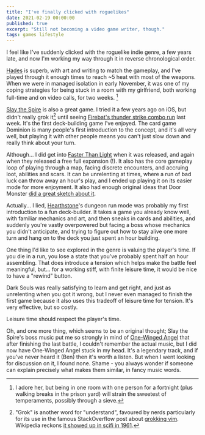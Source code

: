 ```yaml
---
title: "I've finally clicked with roguelikes"
date: 2021-02-19 00:00:00
published: true
excerpt: "Still not becoming a video game writer, though."
tags: games lifestyle
---
```


I feel like I've suddenly clicked with the roguelike indie genre, a few years late, and now I'm working my way through it in reverse chronological order.

[Hades](https://www.supergiantgames.com/games/hades/) is superb, with art and writing to match the gameplay, and I've played through it enough times to reach ~5 heat with most of the weapons. When we were in managed isolation in early November, it was one of my coping strategies for being stuck in a room with my girlfriend, both working full-time and on video calls, for two weeks. [^1]

[Slay the Spire](https://www.megacrit.com/) is also a great game. I tried it a few years ago on iOS, but didn't really grok it[^2] until seeing [Firebat's thunder strike combo run](https://www.youtube.com/watch?v=0AkW9yk0D-M) last week. It's the first deck-building game I've enjoyed. The card game Dominion is many people's first introduction to the concept, and it's all very well, but playing it with other people means you can't just slow down and really think about your turn.

Although... I did get into [Faster Than Light](https://subsetgames.com/ftl.html) when it was released, and again when they released a free full expansion (!). It also has the core gameplay loop of playing through a map, facing discrete encounters, and accruing loot, abilities and scars. It can be unrelenting at times, where a run of bad luck can throw away an hour's play, and I ended up playing it on its easier mode for more enjoyment. It also had enough original ideas that Door Monster [did a great sketch about it](https://www.youtube.com/watch?v=RVHw5Hcat9s).

Actually... I lied, [Hearthstone](https://playhearthstone.com/)'s dungeon run mode was probably my first introduction to a fun deck-builder. It takes a game you already know well, with familiar mechanics and art, and then sneaks in cards and abilities, and suddenly you're vastly overpowered but facing a boss whose mechanics you didn't anticipate, and trying to figure out how to stay alive one more turn and hang on to the deck you just spent an hour building.

One thing I'd like to see explored in the genre is valuing the player's time. If you die in a run, you lose a state that you've probably spent half an hour assembling. That does introduce a tension which helps make the battle feel meaningful, but... for a working stiff, with finite leisure time, it would be nice to have a "rewind" button.

Dark Souls was really satisfying to learn and get right, and just as unrelenting when you got it wrong, but I never even managed to finish the first game because it also uses this tradeoff of leisure time for tension. It's very effective, but so costly.

Leisure time should respect the player's time.

Oh, and one more thing, which seems to be an original thought; Slay the Spire's boss music put me so strongly in mind of [One-Winged Angel](https://www.youtube.com/watch?v=hjS689rvbOw) that after finishing the last battle, I couldn't remember the actual music, but I did now have One-Winged Angel stuck in my head. It's a legendary track, and if you've never heard it (Ben) then it's worth a listen. But when I went looking for discussion on it, I found none. Shame - you always wonder if someone can explain precisely what makes them similar, in fancy music words.

[^1]: I adore her, but being in one room with one person for a fortnight (plus walking breaks in the prison yard) will strain the sweetest of temperaments, possibly through a sieve.
[^2]: "Grok" is another word for "understand", favoured by nerds particularly for its use in the famous StackOverflow post about [grokking vim](https://stackoverflow.com/a/1220118/2209946). Wikipedia reckons [it showed up in scifi in 1961](https://en.wikipedia.org/wiki/Grok).
